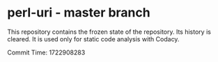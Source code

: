 # perl-uri - master branch

This repository contains the frozen state of the repository.
Its history is cleared. It is used only for static code
analysis with Codacy.

Commit Time: 1722908283